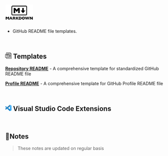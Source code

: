 # <img src="images/markdown-full-50.png" alt="CSS">

- GitHub README file templates.

<br>

## <img src="./images/template-20.png" alt="template"> Templates

<b>[Repository
README](/github-repository-readme/README-repository-template.md)</b> - A
comprehensive template for standardized GitHub README file

<b>[Profile README](/github-profile-readme/README-profile-template.md)</b> - A
comprehensive template for GitHub Profile README file

<br>

## <img src="./images/vscode-20.png" alt="Flask"> Visual Studio Code Extensions

<br>

## 📝Notes

> These notes are updated on regular basis

<!--TODO: Table of Contents -->

<br>
